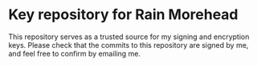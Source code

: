 # Key repository for Rain Morehead

This repository serves as a trusted source for my signing and encryption keys. Please check that the commits to this repository are signed by me, and feel free to confirm by emailing me. 
